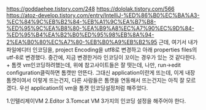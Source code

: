 https://goddaehee.tistory.com/248
https://dololak.tistory.com/566
https://atoz-develop.tistory.com/entry/IntelliJ-%ED%86%B0%EC%BA%A3-%EC%84%9C%EB%B2%84-%EB%A1%9C%EA%B7%B8-%ED%95%9C%EA%B8%80-%EA%B9%A8%EC%A7%90%EC%9D%84-%ED%95%B4%EA%B2%B0%ED%95%98%EB%8A%94-2%EA%B0%80%EC%A7%80-%EB%B0%A9%EB%B2%95
근데, 여기서 내가 파일에디터 인코딩을, project Encoding을 utf8로 변경하고
아래 properties files의 utf-8로 변경했다. 중간에, 지금 변경한거라
인코딩이 꼬이는 경우가 있는 것 같다한다.
+
톰캣 vm인코딩하려했는데, 위에 참고사이트들은 잘 떳는데, 나만, run->edit configuration클릭하면
톰캣만 안뜬다. 그대신 application이란게 뜨는데, 이게 내장톰캣이여서 이렇게 뜨는건지, 다른 사람들은 톰캣을 
연동해서 뜨는건지는 아직 잘 모르겠다. 우선 application의 vm을 톰캣 인코딩설정처럼 해주었다.



1.인텔리제이VM
2.Editor
3.Tomcat VM
3가지의 인코딩 설정을 해주어야 한다.


